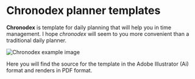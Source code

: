 Chronodex planner templates
============

**Chronodex** is template for daily planning that will help you in time management. I hope *chronodex* will seem to you more convenient than a traditional daily planner. 

![Chronodex example image](http://chronodex.org/images/220mm_x_120mm_daily.jpg "An exemplary image")

Here you will find the source for the template in the Adobe Illustrator (Ai) format and renders in PDF format.



